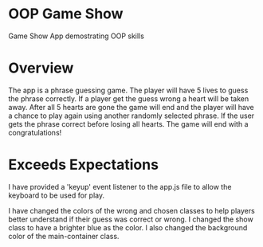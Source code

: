 # OOP Game Show
 Game Show App demostrating OOP skills
# Overview
The app is a phrase guessing game. The player will have 5 lives to guess the phrase correctly. If a player get the guess wrong a heart will be taken away. After all 5 hearts are gone the game will end and the player will have a chance to play again using another randomly selected phrase. If the user gets the phrase correct before losing all hearts. The game will end with a congratulations!
# Exceeds Expectations
I have provided a 'keyup' event listener to the app.js file to allow the keyboard to be used for play.

I have changed the colors of the wrong and chosen classes to help players better understand if their guess was correct or wrong. I changed the show class to have a brighter blue as the color. I also changed the background color of the main-container class.
